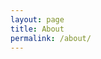 ```yaml
---
layout: page
title: About
permalink: /about/
---
```


<!-- ![my sweet sexy face](/images/sweet-sexy-face.jpg)

Quality Assurance Engineer with experience in Automotive and LTE areas. Currently working in a SaaS company - <a href="https://tidiochat.com">Tidio</a>.<br>
Diving into code in spare time.<br>
Currently based in [Szczecin, PL](https://en.wikipedia.org/wiki/Szczecin). -->

<!-- My main interests are C++ and Java.<br>
I also have some Python scripting skills. -->

<!-- #### About this site:

The intention of this site is to record my development progress.<br>
If you'll find it interesting or useful in any way -- please, drop me a line.<br>
If you'll find some time to give me feedback of any kind -- I'll be really grateful.<br> -->

<!-- Site was created with [Jekyll](https://jekyllrb.com/) (precisely with [Jekyll Now](http://www.jekyllnow.com/)) and I can highly recommend it to anybody wanting to quickly establish a blog website. -->

<!-- ## Contact me: -->

<!-- piotr.lukasz.kwiatkowski [at] gmail.com -->
<!-- [![mail][mail-image]][mail-address]
&nbsp;<a href="mailto:piotr.lukasz.kwiatkowski@gmail.com">piotr.lukasz.kwiatkowski@gmail.com</a>-->

[mail-image]: /images/mail-image.png
[mail-address]: mailto:piotr.lukasz.kwiatkowski@gmail.com
